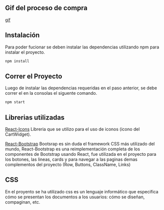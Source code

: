 ## Gif del proceso de compra
[gif]()

## Instalación
Para poder fucionar se deben instalar las dependencias utilizando npm para instalar el proyecto.

```bash
npm install
```
## Correr el Proyecto
Luego de instalar las dependencias requeridas en el paso anterior, se debe correr el en la consolas el siguente comando.

```bash
npm start
```


## Librerias utilizadas
[React-Icons]() Libreria que se utilizo para el uso de iconos (icono del CartWidget).

[React-Bootstrap]() Bootsrap es sin duda el framework CSS más utilizado del mundo, React-Bootstrap es una reimplementación completa de los componentes de Bootstrap usando React, fue utilizada en el proyecto para los botones, las lineas, cards y para navegar a las paginas demas complementos del proyecto (Row, Buttons, ClassName, Links)


## CSS
En el proyento se ha utilizado css  es un lenguaje informático que especifica cómo se presentan los documentos a los usuarios: cómo se diseñan, compaginan, etc.
